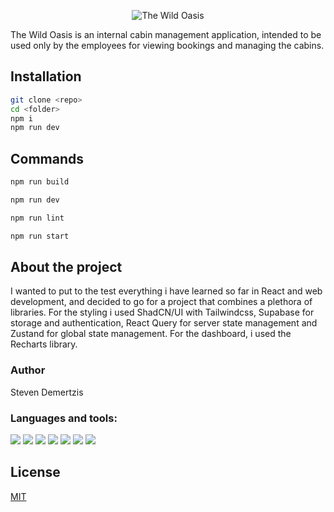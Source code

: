 <p align="center"> <img src="https://github.com/stevendemer/the-wild-oasis/assets/47676542/fca73202-afb1-4552-a5d8-aad3077b6b90" alt="The Wild Oasis" /> </p>



The Wild Oasis is an internal cabin management application, intended to be used only by the employees for viewing bookings and managing the cabins. 

## Installation

```bash
git clone <repo>
cd <folder>
npm i
npm run dev
```

## Commands

```javascript
npm run build

npm run dev

npm run lint

npm run start
```

## About the project

I wanted to put to the test everything i have learned so far in React and web development, and decided to go for a project
that combines a plethora of libraries. For the styling i used ShadCN/UI with Tailwindcss, Supabase for storage and authentication, React Query for server state management and Zustand for global state management. For the dashboard, i used the Recharts library.

### Author
Steven Demertzis


<h3 align="left">Languages and tools: </h3>


<p align="left">
<img src="https://img.shields.io/badge/TypeScript-007ACC?style=for-the-badge&logo=typescript&logoColor=white" />

<img src="https://img.shields.io/badge/PostgreSQL-316192?style=for-the-badge&logo=postgresql&logoColor=white"  />

<img src="https://img.shields.io/badge/Supabase-181818?style=for-the-badge&logo=supabase&logoColor=white" />

<img src="https://img.shields.io/badge/Tailwind_CSS-38B2AC?style=for-the-badge&logo=tailwind-css&logoColor=white" />

<img src="https://img.shields.io/badge/shadcn%2Fui-000000?style=for-the-badge&logo=shadcnui&logoColor=white" />

<img src="https://img.shields.io/badge/React_Query-FF4154?style=for-the-badge&logo=ReactQuery&logoColor=white" />

<img src="https://img.shields.io/badge/React_Router-CA4245?style=for-the-badge&logo=react-router&logoColor=white" />
</p>


## License

[MIT](https://choosealicense.com/licenses/mit/)
